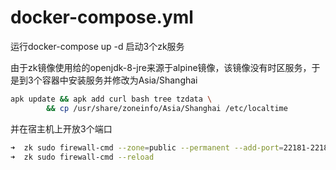 # docker-compose.yml
运行docker-compose up -d 启动3个zk服务

由于zk镜像使用给的openjdk-8-jre来源于alpine镜像，该镜像没有时区服务，于是到3个容器中安装服务并修改为Asia/Shanghai

```bash
apk update && apk add curl bash tree tzdata \
        && cp /usr/share/zoneinfo/Asia/Shanghai /etc/localtime
```

并在宿主机上开放3个端口
```bash
➜  zk sudo firewall-cmd --zone=public --permanent --add-port=22181-22183/tcp
➜  zk sudo firewall-cmd --reload

```
